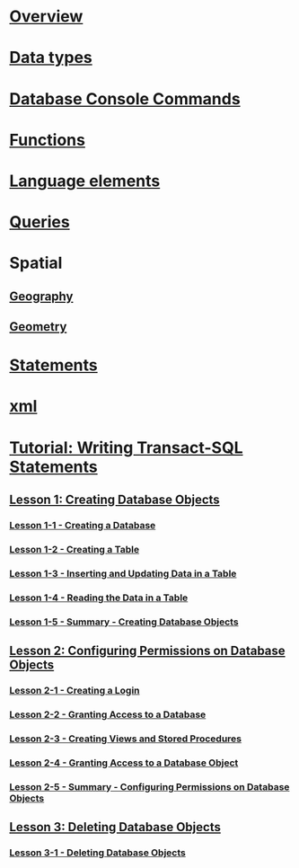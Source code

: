 # [Overview](language-reference.md)  

# [Data types](data-types/index.md)
# [Database Console Commands](database-console-commands/index.md)
# [Functions](functions/index.md)
# [Language elements](language-elements/index.md)
# [Queries](queries/index.md)
# Spatial
## [Geography](spatial-geography/index.md)
## [Geometry](spatial-geometry/index.md)
# [Statements](statements/index.md)
# [xml](xml/index.md)


# [Tutorial: Writing Transact-SQL Statements](tutorial-writing-transact-sql-statements.md)  
## [Lesson 1: Creating Database Objects](lesson-1-creating-database-objects.md)  
### [Lesson 1-1 - Creating a Database](lesson-1-1-creating-a-database.md)  
### [Lesson 1-2 - Creating a Table](lesson-1-2-creating-a-table.md)  
### [Lesson 1-3 - Inserting and Updating Data in a Table](lesson-1-3-inserting-and-updating-data-in-a-table.md)  
### [Lesson 1-4 - Reading the Data in a Table](lesson-1-4-reading-the-data-in-a-table.md)  
### [Lesson 1-5 - Summary - Creating Database Objects](lesson-1-5-summary-creating-database-objects.md)  

## [Lesson 2: Configuring Permissions on Database Objects](lesson-2-configuring-permissions-on-database-objects.md)  
### [Lesson 2-1 - Creating a Login](lesson-2-1-creating-a-login.md)  
### [Lesson 2-2 - Granting Access to a Database](lesson-2-2-granting-access-to-a-database.md)  
### [Lesson 2-3 - Creating Views and Stored Procedures](lesson-2-3-creating-views-and-stored-procedures.md)  
### [Lesson 2-4 - Granting Access to a Database Object](lesson-2-4-granting-access-to-a-database-object.md)  
### [Lesson 2-5 - Summary - Configuring Permissions on Database Objects](lesson-2-5-summary-configuring-permissions-on-database-objects.md)  

## [Lesson 3: Deleting Database Objects](lesson-3-deleting-database-objects.md)  
### [Lesson 3-1 - Deleting Database Objects](lesson-3-1-deleting-database-objects.md)  
